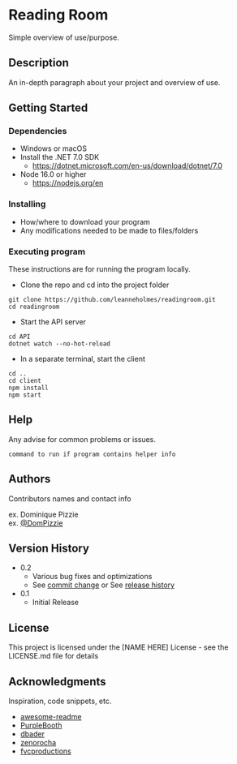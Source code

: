 # Reading Room

Simple overview of use/purpose.

## Description

An in-depth paragraph about your project and overview of use.

## Getting Started

### Dependencies

* Windows or macOS
* Install the .NET 7.0 SDK
  - https://dotnet.microsoft.com/en-us/download/dotnet/7.0 
* Node 16.0 or higher
  - https://nodejs.org/en

### Installing

* How/where to download your program
* Any modifications needed to be made to files/folders

### Executing program

These instructions are for running the program locally.
* Clone the repo and cd into the project folder
```
git clone https://github.com/leanneholmes/readingroom.git
cd readingroom
```

* Start the API server
```
cd API
dotnet watch --no-hot-reload
```

* In a separate terminal, start the client
```
cd ..
cd client
npm install
npm start
```

## Help

Any advise for common problems or issues.
```
command to run if program contains helper info
```

## Authors

Contributors names and contact info

ex. Dominique Pizzie  
ex. [@DomPizzie](https://twitter.com/dompizzie)

## Version History

* 0.2
    * Various bug fixes and optimizations
    * See [commit change]() or See [release history]()
* 0.1
    * Initial Release

## License

This project is licensed under the [NAME HERE] License - see the LICENSE.md file for details

## Acknowledgments

Inspiration, code snippets, etc.
* [awesome-readme](https://github.com/matiassingers/awesome-readme)
* [PurpleBooth](https://gist.github.com/PurpleBooth/109311bb0361f32d87a2)
* [dbader](https://github.com/dbader/readme-template)
* [zenorocha](https://gist.github.com/zenorocha/4526327)
* [fvcproductions](https://gist.github.com/fvcproductions/1bfc2d4aecb01a834b46)
